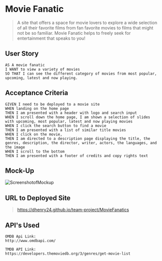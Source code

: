 # Movie Fanatic
>A site that offers a space for movie lovers to explore a wide selection of all their favorite films from fan favorite movies to films that might not be so familiar. Movie Fanatic helps to freely seek for entertainment that speaks to you!

## User Story 
```
AS A movie fanatic 
I WANT to view a variety of movies 
SO THAT I can see the different category of movies from most popular, upcoming, latest and now playing. 
```

## Acceptance Criteria 
```
GIVEN I need to be deployed to a movie site
WHEN landing on the home page
THEN I am presented with a header with logo and search input
WHEN I scroll down the home page, I am shown a selection of slides with upcoming, most popular, latest and now playing movies
WHEN I click the search button to find a movie 
THEN I am presented with a list of similar title movies 
WHEN I click on the movie, 
THEN I am directed to a description page displaying the title, the genres, description, the director, writer, actors, the languages, and the image
WHEN I scroll to the bottom
THEN I am presented with a footer of credits and copy rights text
```


## Mock-Up
![ScreenshotofMockup](./)

## URL to Deployed Site 
>https://dhenry24.github.io/team-project/MovieFanatics
## API's Used 
```
OMDB Api Link:
http://www.omdbapi.com/

TMDB API Link:
https://developers.themoviedb.org/3/genres/get-movie-list
```
